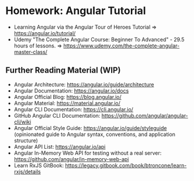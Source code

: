 # Homework: Angular Tutorial

- Learning Angular via the Angular Tour of Heroes Tutorial
    => https://angular.io/tutorial/
- Udemy "The Complete Angular Course: Beginner To Advanced" - 29.5 hours of lessons.
    => https://www.udemy.com/the-complete-angular-master-class/

## Further Reading Material (WIP)

- Angular Architecture: https://angular.io/guide/architecture
- Angular Documentation: https://angular.io/docs
- Angular Official Blog: https://blog.angular.io/
- Angular Material: https://material.angular.io/
- Angular CLI Documentation: https://cli.angular.io/
- GitHub Angular CLI Documentation: https://github.com/angular/angular-cli/wiki
- Angular Official Style Guide: https://angular.io/guide/styleguide (opinionated guide to Angular syntax, conventions, and application structure)
- Angular API List: https://angular.io/api
- Angular In-Memory Web API for testing without a real server: https://github.com/angular/in-memory-web-api
- Learn RxJS GitBook: https://legacy.gitbook.com/book/btroncone/learn-rxjs/details
